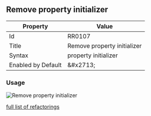 ## Remove property initializer

| Property | Value |
| -------- | ----- |
| Id | RR0107 |
| Title | Remove property initializer |
| Syntax | property initializer |
| Enabled by Default | &\#x2713; |

### Usage

![Remove property initializer](../../images/refactorings/RemovePropertyInitializer.png)

[full list of refactorings](Refactorings.md)